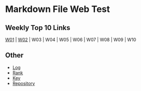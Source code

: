 # Markdown File Web Test

## Weekly Top 10 Links
 [W01](W01) | [W02](W02) | W03 | W04 | W05 | W06 | W07 | W08 | W09 | W10

## Other
- [Log](google.com)
- [Rank](google.com)
- [Key](google.com)
- [Repository](google.com)
